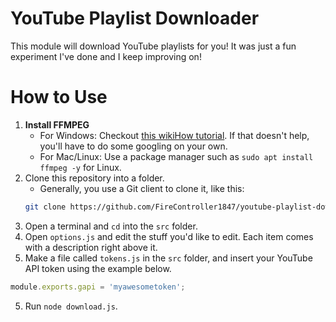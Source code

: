 # YouTube Playlist Downloader
This module will download YouTube playlists for you! It was just a fun experiment I've done and I keep improving on!

# How to Use
1. **Install FFMPEG**
    - For Windows: Checkout [this wikiHow tutorial](https://www.wikihow.com/Install-FFmpeg-on-Windows). If that doesn't help, you'll have to do some googling on your own.
    - For Mac/Linux: Use a package manager such as `sudo apt install ffmpeg -y` for Linux.
2. Clone this repository into a folder.
    - Generally, you use a Git client to clone it, like this:
    ```sh
    git clone https://github.com/FireController1847/youtube-playlist-downloader.git`
    ```
3. Open a terminal and `cd` into the `src` folder.
3. Open `options.js` and edit the stuff you'd like to edit. Each item comes with a description right above it.
4. Make a file called `tokens.js` in the `src` folder, and insert your YouTube API token using the example below.
  ```js
  module.exports.gapi = 'myawesometoken';
  ```
5. Run `node download.js`.